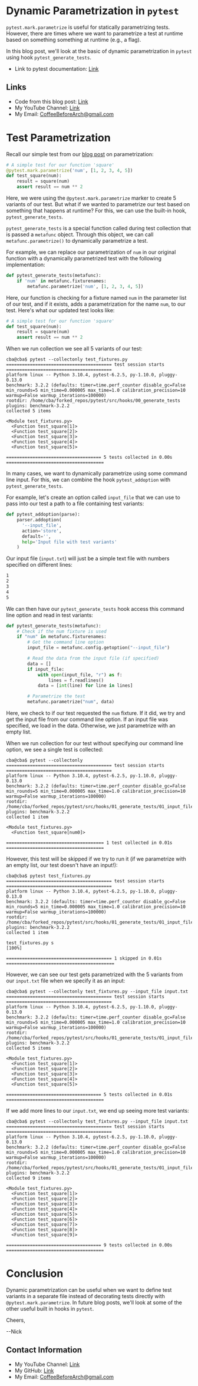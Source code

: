 # Dynamic Parametrization in `pytest`

`pytest.mark.parametrize` is useful for statically parametrizing tests. However, there are times where we want to parametrize a test at runtime based on something something at runtime (e.g., a flag).

In this blog post, we'll look at the basic of dynamic parametrization in `pytest` using hook `pytest_generate_tests`.

- Link to pytest documentation: [Link](https://docs.pytest.org/en/7.1.x/)

## Links

- Code from this blog post: [Link](https://github.com/CoffeeBeforeArch/pytest/tree/main/src/hooks/01_generate_tests)
- My YouTube Channel: [Link](https://www.youtube.com/coffeebeforearch)
- My Email: CoffeeBeforeArch@gmail.com

# Test Parametrization

Recall our simple test from our [blog post](../markers/parametrize.md) on parametrization:

```python
# A simple test for our function 'square'
@pytest.mark.parametrize('num', [1, 2, 3, 4, 5])
def test_square(num):
    result = square(num)
    assert result == num ** 2
```

Here, we were using the `@pytest.mark.parametrize` marker to create 5 variants of our test. But what if we wanted to parametrize our test based on something that happens at runtime? For this, we can use the built-in hook, `pytest_generate_tests`.

`pytest_generate_tests` is a special function called during test collection that is passed a `metafunc` object. Through this object, we can call `metafunc.parametrize()` to dynamically parametrize a test.

For example, we can replace our parametrization of `num` in our original function with a dynamically parametrized test with the following implementation:

```python
def pytest_generate_tests(metafunc):
    if 'num' in metafunc.fixturenames:
        metafunc.parametrize('num', [1, 2, 3, 4, 5])
```

Here, our function is checking for a fixture named `num` in the parameter list of our test, and if it exists, adds a parametrization for the name `num`, to our test. Here's what our updated test looks like:

```python
# A simple test for our function 'square'
def test_square(num):
    result = square(num)
    assert result == num ** 2
```

When we run collection we see all 5 variants of our test:

```
cba@cba$ pytest --collectonly test_fixtures.py
======================================== test session starts ========================================
platform linux -- Python 3.10.4, pytest-6.2.5, py-1.10.0, pluggy-0.13.0
benchmark: 3.2.2 (defaults: timer=time.perf_counter disable_gc=False min_rounds=5 min_time=0.000005 max_time=1.0 calibration_precision=10 warmup=False warmup_iterations=100000)
rootdir: /home/cba/forked_repos/pytest/src/hooks/00_generate_tests
plugins: benchmark-3.2.2
collected 5 items

<Module test_fixtures.py>
  <Function test_square[1]>
  <Function test_square[2]>
  <Function test_square[3]>
  <Function test_square[4]>
  <Function test_square[5]>

==================================== 5 tests collected in 0.00s =====================================
```

In many cases, we want to dynamically parametrize using some command line input. For this, we can combine the hook `pytest_addoption` with `pytest_generate_tests`.

For example, let's create an option called `input_file` that we can use to pass into our test a path to a file containing test variants:

```python
def pytest_addoption(parse):
    parser.addoption(
      '--input_file',
      action='store',
      default='',
      help='Input file with test variants'
    )
```

Our input file (`input.txt`) will just be a simple text file with numbers specified on different lines:

```txt
1
2
3
4
5
```

We can then have our `pytest_generate_tests` hook access this command line option and read in test variants:

```python
def pytest_generate_tests(metafunc):
    # Check if the num fixture is used
    if "num" in metafunc.fixturenames:
        # Get the command line option
        input_file = metafunc.config.getoption("--input_file")

        # Read the data from the input file (if specified)
        data = []
        if input_file:
            with open(input_file, "r") as f:
                lines = f.readlines()
            data = [int(line) for line in lines]

        # Parametrize the test
        metafunc.parametrize("num", data)   
```

Here, we check to if our test requested the `num` fixture. If it did, we try and get the input file from our command line option. If an input file was specified, we load in the data. Otherwise, we just parametrize with an empty list.

When we run collection for our test without specifying our command line option, we see a single test is collected:

```
cba@cba$ pytest --collectonly
======================================== test session starts ========================================
platform linux -- Python 3.10.4, pytest-6.2.5, py-1.10.0, pluggy-0.13.0
benchmark: 3.2.2 (defaults: timer=time.perf_counter disable_gc=False min_rounds=5 min_time=0.000005 max_time=1.0 calibration_precision=10 warmup=False warmup_iterations=100000)
rootdir: /home/cba/forked_repos/pytest/src/hooks/01_generate_tests/01_input_file
plugins: benchmark-3.2.2
collected 1 item                                                                                    

<Module test_fixtures.py>
  <Function test_square[num0]>

===================================== 1 test collected in 0.01s =====================================
```

However, this test will be skipped if we try to run it (if we parametrize with an empty list, our test doesn't have an input!):

```
cba@cba$ pytest test_fixtures.py 
======================================== test session starts ========================================
platform linux -- Python 3.10.4, pytest-6.2.5, py-1.10.0, pluggy-0.13.0
benchmark: 3.2.2 (defaults: timer=time.perf_counter disable_gc=False min_rounds=5 min_time=0.000005 max_time=1.0 calibration_precision=10 warmup=False warmup_iterations=100000)
rootdir: /home/cba/forked_repos/pytest/src/hooks/01_generate_tests/01_input_file
plugins: benchmark-3.2.2
collected 1 item                                                                                    

test_fixtures.py s                                                                            [100%]

======================================== 1 skipped in 0.01s =========================================
```

However, we can see our test gets parametrized with the 5 variants from our `input.txt` file when we specify it as an input:

```
cba@cba$ pytest --collectonly test_fixtures.py --input_file input.txt
======================================== test session starts ========================================
platform linux -- Python 3.10.4, pytest-6.2.5, py-1.10.0, pluggy-0.13.0
benchmark: 3.2.2 (defaults: timer=time.perf_counter disable_gc=False min_rounds=5 min_time=0.000005 max_time=1.0 calibration_precision=10 warmup=False warmup_iterations=100000)
rootdir: /home/cba/forked_repos/pytest/src/hooks/01_generate_tests/01_input_file
plugins: benchmark-3.2.2
collected 5 items                                                                                   

<Module test_fixtures.py>
  <Function test_square[1]>
  <Function test_square[2]>
  <Function test_square[3]>
  <Function test_square[4]>
  <Function test_square[5]>

==================================== 5 tests collected in 0.01s =====================================
```

If we add more lines to our `input.txt`, we end up seeing more test variants:

```
cba@cba$ pytest --collectonly test_fixtures.py --input_file input.txt
======================================== test session starts ========================================
platform linux -- Python 3.10.4, pytest-6.2.5, py-1.10.0, pluggy-0.13.0
benchmark: 3.2.2 (defaults: timer=time.perf_counter disable_gc=False min_rounds=5 min_time=0.000005 max_time=1.0 calibration_precision=10 warmup=False warmup_iterations=100000)
rootdir: /home/cba/forked_repos/pytest/src/hooks/01_generate_tests/01_input_file
plugins: benchmark-3.2.2
collected 9 items                                                                                   

<Module test_fixtures.py>
  <Function test_square[1]>
  <Function test_square[2]>
  <Function test_square[3]>
  <Function test_square[4]>
  <Function test_square[5]>
  <Function test_square[6]>
  <Function test_square[7]>
  <Function test_square[8]>
  <Function test_square[9]>

==================================== 9 tests collected in 0.00s =====================================
```

# Conclusion

Dynamic parametrization can be useful when we want to define test variants in a separate file instead of decorating tests directly with `@pytest.mark.parametrize`. In future blog posts, we'll look at some of the other useful built in hooks in `pytest`.

Cheers,

--Nick

## Contact Information

- My YouTube Channel: [Link](https://www.youtube.com/coffeebeforearch)
- My GitHub: [Link](https://github.com/CoffeeBeforeArch)
- My Email: CoffeeBeforeArch@gmail.com

